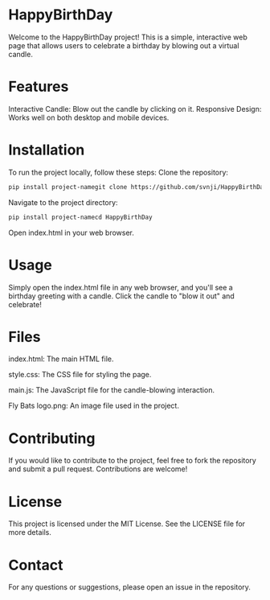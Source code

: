 # HappyBirthDay

Welcome to the HappyBirthDay project! This is a simple, interactive web page that allows users to celebrate a birthday by blowing out a virtual candle.

# Features
Interactive Candle: Blow out the candle by clicking on it.
Responsive Design: Works well on both desktop and mobile devices.

# Installation
To run the project locally, follow these steps:
Clone the repository:

```bash
pip install project-namegit clone https://github.com/svnji/HappyBirthDay.git
```

Navigate to the project directory:

```bash
pip install project-namecd HappyBirthDay
```

Open index.html in your web browser.


# Usage


Simply open the index.html file in any web browser, and you'll see a birthday greeting with a candle. Click the candle to "blow it out" and celebrate!

# Files

index.html: The main HTML file.

style.css: The CSS file for styling the page.

main.js: The JavaScript file for the candle-blowing interaction.

Fly Bats logo.png: An image file used in the project.

# Contributing

If you would like to contribute to the project, feel free to fork the repository and submit a pull request. Contributions are welcome!

# License
This project is licensed under the MIT License. See the LICENSE file for more details.

# Contact
For any questions or suggestions, please open an issue in the repository.

